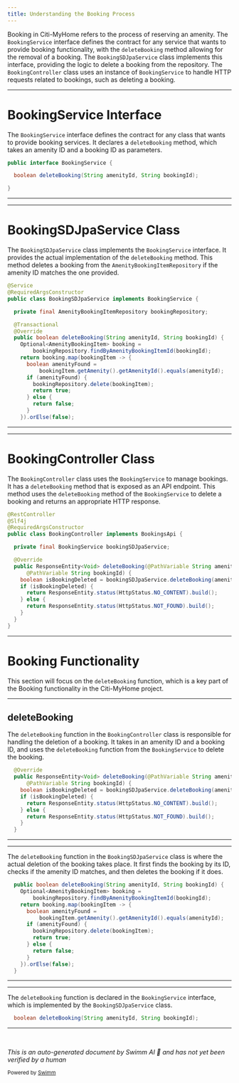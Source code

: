 ```yaml
---
title: Understanding the Booking Process
---
```

Booking in Citi-MyHome refers to the process of reserving an amenity. The `BookingService` interface defines the contract for any service that wants to provide booking functionality, with the `deleteBooking` method allowing for the removal of a booking. The `BookingSDJpaService` class implements this interface, providing the logic to delete a booking from the repository. The `BookingController` class uses an instance of `BookingService` to handle HTTP requests related to bookings, such as deleting a booking.

<SwmSnippet path="/service/src/main/java/com/myhome/services/BookingService.java" line="3">

---

# BookingService Interface

The `BookingService` interface defines the contract for any class that wants to provide booking services. It declares a `deleteBooking` method, which takes an amenity ID and a booking ID as parameters.

```java
public interface BookingService {

  boolean deleteBooking(String amenityId, String bookingId);

}
```

---

</SwmSnippet>

<SwmSnippet path="/service/src/main/java/com/myhome/services/springdatajpa/BookingSDJpaService.java" line="11">

---

# BookingSDJpaService Class

The `BookingSDJpaService` class implements the `BookingService` interface. It provides the actual implementation of the `deleteBooking` method. This method deletes a booking from the `AmenityBookingItemRepository` if the amenity ID matches the one provided.

```java
@Service
@RequiredArgsConstructor
public class BookingSDJpaService implements BookingService {

  private final AmenityBookingItemRepository bookingRepository;

  @Transactional
  @Override
  public boolean deleteBooking(String amenityId, String bookingId) {
    Optional<AmenityBookingItem> booking =
        bookingRepository.findByAmenityBookingItemId(bookingId);
    return booking.map(bookingItem -> {
      boolean amenityFound =
          bookingItem.getAmenity().getAmenityId().equals(amenityId);
      if (amenityFound) {
        bookingRepository.delete(bookingItem);
        return true;
      } else {
        return false;
      }
    }).orElse(false);
```

---

</SwmSnippet>

<SwmSnippet path="/service/src/main/java/com/myhome/controllers/BookingController.java" line="12">

---

# BookingController Class

The `BookingController` class uses the `BookingService` to manage bookings. It has a `deleteBooking` method that is exposed as an API endpoint. This method uses the `deleteBooking` method of the `BookingService` to delete a booking and returns an appropriate HTTP response.

```java
@RestController
@Slf4j
@RequiredArgsConstructor
public class BookingController implements BookingsApi {

  private final BookingService bookingSDJpaService;

  @Override
  public ResponseEntity<Void> deleteBooking(@PathVariable String amenityId,
      @PathVariable String bookingId) {
    boolean isBookingDeleted = bookingSDJpaService.deleteBooking(amenityId, bookingId);
    if (isBookingDeleted) {
      return ResponseEntity.status(HttpStatus.NO_CONTENT).build();
    } else {
      return ResponseEntity.status(HttpStatus.NOT_FOUND).build();
    }
  }
}
```

---

</SwmSnippet>

# Booking Functionality

This section will focus on the `deleteBooking` function, which is a key part of the Booking functionality in the Citi-MyHome project.

<SwmSnippet path="/service/src/main/java/com/myhome/controllers/BookingController.java" line="19">

---

## deleteBooking

The `deleteBooking` function in the `BookingController` class is responsible for handling the deletion of a booking. It takes in an amenity ID and a booking ID, and uses the `deleteBooking` function from the `BookingService` to delete the booking.

```java
  @Override
  public ResponseEntity<Void> deleteBooking(@PathVariable String amenityId,
      @PathVariable String bookingId) {
    boolean isBookingDeleted = bookingSDJpaService.deleteBooking(amenityId, bookingId);
    if (isBookingDeleted) {
      return ResponseEntity.status(HttpStatus.NO_CONTENT).build();
    } else {
      return ResponseEntity.status(HttpStatus.NOT_FOUND).build();
    }
  }
```

---

</SwmSnippet>

<SwmSnippet path="/service/src/main/java/com/myhome/services/springdatajpa/BookingSDJpaService.java" line="19">

---

The `deleteBooking` function in the `BookingSDJpaService` class is where the actual deletion of the booking takes place. It first finds the booking by its ID, checks if the amenity ID matches, and then deletes the booking if it does.

```java
  public boolean deleteBooking(String amenityId, String bookingId) {
    Optional<AmenityBookingItem> booking =
        bookingRepository.findByAmenityBookingItemId(bookingId);
    return booking.map(bookingItem -> {
      boolean amenityFound =
          bookingItem.getAmenity().getAmenityId().equals(amenityId);
      if (amenityFound) {
        bookingRepository.delete(bookingItem);
        return true;
      } else {
        return false;
      }
    }).orElse(false);
  }
```

---

</SwmSnippet>

<SwmSnippet path="/service/src/main/java/com/myhome/services/BookingService.java" line="5">

---

The `deleteBooking` function is declared in the `BookingService` interface, which is implemented by the `BookingSDJpaService` class.

```java
  boolean deleteBooking(String amenityId, String bookingId);
```

---

</SwmSnippet>

&nbsp;

*This is an auto-generated document by Swimm AI 🌊 and has not yet been verified by a human*

<SwmMeta version="3.0.0" repo-id="Z2l0aHViJTNBJTNBQ2l0aS1NeUhvbWUlM0ElM0FnaWxhZG5hdm90" repo-name="Citi-MyHome" doc-type="overview"><sup>Powered by [Swimm](/)</sup></SwmMeta>
